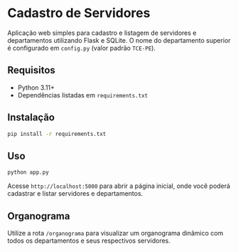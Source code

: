 # Cadastro de Servidores

Aplicação web simples para cadastro e listagem de servidores e departamentos utilizando Flask e SQLite. O nome do departamento superior é configurado em `config.py` (valor padrão `TCE-PE`).

## Requisitos

- Python 3.11+
- Dependências listadas em `requirements.txt`

## Instalação

```bash
pip install -r requirements.txt
```

## Uso

```bash
python app.py
```

Acesse `http://localhost:5000` para abrir a página inicial, onde você poderá cadastrar e listar servidores e departamentos.

## Organograma

Utilize a rota `/organograma` para visualizar um organograma dinâmico com todos os departamentos e seus respectivos servidores.
